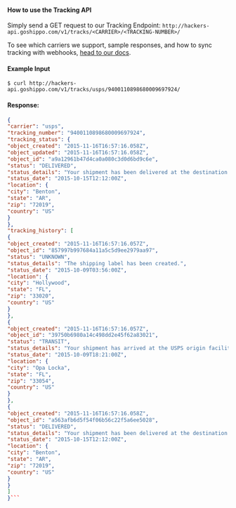 #### How to use the Tracking API
Simply send a GET request to our Tracking Endpoint: `http://hackers-api.goshippo.com/v1/tracks/<CARRIER>/<TRACKING-NUMBER>/`

To see which carriers we support, sample responses, and how to sync tracking with webhooks, [head to our docs](http://r.goshippo.com/tracking-api-docs).


#### Example Input

```shell
$ curl http://hackers-api.goshippo.com/v1/tracks/usps/9400110898680009697924/
```
#### Response:

```json
{
"carrier": "usps",
"tracking_number": "9400110898680009697924",
"tracking_status": {
"object_created": "2015-11-16T16:57:16.058Z",
"object_updated": "2015-11-16T16:57:16.058Z",
"object_id": "a9a12961b47d4ca0a080c3d0d6bd9c6e",
"status": "DELIVERED",
"status_details": "Your shipment has been delivered at the destination mailbox.",
"status_date": "2015-10-15T12:12:00Z",
"location": {
"city": "Benton",
"state": "AR",
"zip": "72019",
"country": "US"
}
},
"tracking_history": [
{
"object_created": "2015-11-16T16:57:16.057Z",
"object_id": "857997b997684a11a5c5d9ee2979aa97",
"status": "UNKNOWN",
"status_details": "The shipping label has been created.",
"status_date": "2015-10-09T03:56:00Z",
"location": {
"city": "Hollywood",
"state": "FL",
"zip": "33020",
"country": "US"
}
},
{
"object_created": "2015-11-16T16:57:16.057Z",
"object_id": "39750b6980a14c498dd2e45f62a83021",
"status": "TRANSIT",
"status_details": "Your shipment has arrived at the USPS origin facility.",
"status_date": "2015-10-09T18:21:00Z",
"location": {
"city": "Opa Locka",
"state": "FL",
"zip": "33054",
"country": "US"
}
},
{
"object_created": "2015-11-16T16:57:16.058Z",
"object_id": "a563afb6d5f54f06b56c22f5a6ee5028",
"status": "DELIVERED",
"status_details": "Your shipment has been delivered at the destination mailbox.",
"status_date": "2015-10-15T12:12:00Z",
"location": {
"city": "Benton",
"state": "AR",
"zip": "72019",
"country": "US"
}
}
]
}```
